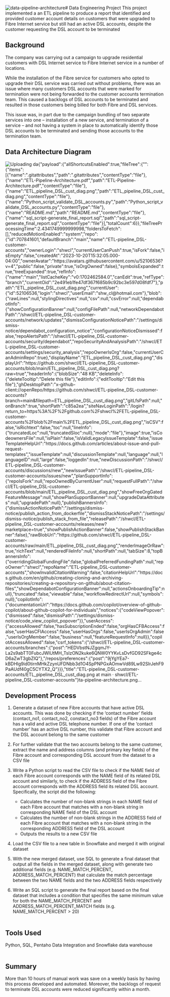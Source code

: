 ![data-pipeline-architecture](https://github.com/shwcl/ETL-pipeline_DSL-customer-accounts/assets/52106536/48b1691b-e0d9-4da6-8d59-d9c46ef736fc)# Data Engineering Project
This project implemented a an ETL pipeline to produce a report that identified and provided customer account details on customers that were upgraded to Fibre Internet service but still had an active DSL accounts, despite the customer requesting the DSL account to be terminated


## Background
The company was carrying out a campaign to upgrade residential customers with DSL Internet service to Fibre Internet service in a number of locations. 

While the installation of the Fibre service for customers who opted to upgrade their DSL service was carried out without problems, there was an issue where many customers DSL accounts that were marked for termination were not being forwarded to the customer accounts termination team. This caused a backlogs of DSL accounts to be terminated and resulted in those customers being billed for both Fibre and DSL services.

This issue was, in part due to the campaign bundling of two separate services into one – installation of a new service, and termination of a service – and not having a system in place to automatically identify those DSL accounts to be terminated and sending those accounts to the termination team.


## Data Architecture Diagram
![Uploading da{"payload":{"allShortcutsEnabled":true,"fileTree":{"":{"items":[{"name":".gitattributes","path":".gitattributes","contentType":"file"},{"name":"ETL-Pipeline-Architecture.pdf","path":"ETL-Pipeline-Architecture.pdf","contentType":"file"},{"name":"ETL_pipeline_DSL_cust_diag.png","path":"ETL_pipeline_DSL_cust_diag.png","contentType":"file"},{"name":"Python_script_validate_DSL_accounts.py","path":"Python_script_validate_DSL_accounts.py","contentType":"file"},{"name":"README.md","path":"README.md","contentType":"file"},{"name":"sql_script-generate_final_report.sql","path":"sql_script-generate_final_report.sql","contentType":"file"}],"totalCount":6}},"fileTreeProcessingTime":2.4341749999999998,"foldersToFetch":[],"reducedMotionEnabled":"system","repo":{"id":707841601,"defaultBranch":"main","name":"ETL-pipeline_DSL-customer-accounts","ownerLogin":"shwcl","currentUserCanPush":true,"isFork":false,"isEmpty":false,"createdAt":"2023-10-20T15:32:05.000-04:00","ownerAvatar":"https://avatars.githubusercontent.com/u/52106536?v=4","public":false,"private":true,"isOrgOwned":false},"symbolsExpanded":true,"treeExpanded":true,"refInfo":{"name":"main","listCacheKey":"v0:1702462584.0","canEdit":true,"refType":"branch","currentOid":"2e491eb1fe47df367f685b9c92bc3e597d08fdf7"},"path":"ETL_pipeline_DSL_cust_diag.png","currentUser":{"id":52106536,"login":"shwcl","userEmail":"shw_cl@hotmail.com"},"blob":{"rawLines":null,"stylingDirectives":null,"csv":null,"csvError":null,"dependabotInfo":{"showConfigurationBanner":null,"configFilePath":null,"networkDependabotPath":"/shwcl/ETL-pipeline_DSL-customer-accounts/network/updates","dismissConfigurationNoticePath":"/settings/dismiss-notice/dependabot_configuration_notice","configurationNoticeDismissed":false,"repoAlertsPath":"/shwcl/ETL-pipeline_DSL-customer-accounts/security/dependabot","repoSecurityAndAnalysisPath":"/shwcl/ETL-pipeline_DSL-customer-accounts/settings/security_analysis","repoOwnerIsOrg":false,"currentUserCanAdminRepo":true},"displayName":"ETL_pipeline_DSL_cust_diag.png","displayUrl":"https://github.com/shwcl/ETL-pipeline_DSL-customer-accounts/blob/main/ETL_pipeline_DSL_cust_diag.png?raw=true","headerInfo":{"blobSize":"48 KB","deleteInfo":{"deleteTooltip":"Delete this file"},"editInfo":{"editTooltip":"Edit this file"},"ghDesktopPath":"x-github-client://openRepo/https://github.com/shwcl/ETL-pipeline_DSL-customer-accounts?branch=main&filepath=ETL_pipeline_DSL_cust_diag.png","gitLfsPath":null,"onBranch":true,"shortPath":"c85a2ea","siteNavLoginPath":"/login?return_to=https%3A%2F%2Fgithub.com%2Fshwcl%2FETL-pipeline_DSL-customer-accounts%2Fblob%2Fmain%2FETL_pipeline_DSL_cust_diag.png","isCSV":false,"isRichtext":false,"toc":null,"lineInfo":{"truncatedLoc":null,"truncatedSloc":null},"mode":"file"},"image":true,"isCodeownersFile":null,"isPlain":false,"isValidLegacyIssueTemplate":false,"issueTemplateHelpUrl":"https://docs.github.com/articles/about-issue-and-pull-request-templates","issueTemplate":null,"discussionTemplate":null,"language":null,"languageID":null,"large":false,"loggedIn":true,"newDiscussionPath":"/shwcl/ETL-pipeline_DSL-customer-accounts/discussions/new","newIssuePath":"/shwcl/ETL-pipeline_DSL-customer-accounts/issues/new","planSupportInfo":{"repoIsFork":null,"repoOwnedByCurrentUser":null,"requestFullPath":"/shwcl/ETL-pipeline_DSL-customer-accounts/blob/main/ETL_pipeline_DSL_cust_diag.png","showFreeOrgGatedFeatureMessage":null,"showPlanSupportBanner":null,"upgradeDataAttributes":null,"upgradePath":null},"publishBannersInfo":{"dismissActionNoticePath":"/settings/dismiss-notice/publish_action_from_dockerfile","dismissStackNoticePath":"/settings/dismiss-notice/publish_stack_from_file","releasePath":"/shwcl/ETL-pipeline_DSL-customer-accounts/releases/new?marketplace=true","showPublishActionBanner":false,"showPublishStackBanner":false},"rawBlobUrl":"https://github.com/shwcl/ETL-pipeline_DSL-customer-accounts/raw/main/ETL_pipeline_DSL_cust_diag.png","renderImageOrRaw":true,"richText":null,"renderedFileInfo":null,"shortPath":null,"tabSize":8,"topBannersInfo":{"overridingGlobalFundingFile":false,"globalPreferredFundingPath":null,"repoOwner":"shwcl","repoName":"ETL-pipeline_DSL-customer-accounts","showInvalidCitationWarning":false,"citationHelpUrl":"https://docs.github.com/en/github/creating-cloning-and-archiving-repositories/creating-a-repository-on-github/about-citation-files","showDependabotConfigurationBanner":null,"actionsOnboardingTip":null},"truncated":false,"viewable":false,"workflowRedirectUrl":null,"symbols":null},"copilotInfo":{"documentationUrl":"https://docs.github.com/copilot/overview-of-github-copilot/about-github-copilot-for-individuals","notices":{"codeViewPopover":{"dismissed":false,"dismissPath":"/settings/dismiss-notice/code_view_copilot_popover"}},"userAccess":{"accessAllowed":false,"hasSubscriptionEnded":false,"orgHasCFBAccess":false,"userHasCFIAccess":false,"userHasOrgs":false,"userIsOrgAdmin":false,"userIsOrgMember":false,"business":null,"featureRequestInfo":null}},"copilotAccessAllowed":false,"csrf_tokens":{"/shwcl/ETL-pipeline_DSL-customer-accounts/branches":{"post":"HEDVbstNJZgqmJY-La2s9abTT0FubcJWIUtMH_TsIzON2kuke6QNW0YYKvLsDvfGD92SFkge4cD6aZwT3gbZIQ"},"/repos/preferences":{"post":"9jYgYEa7-kBDHlg9id0tirnMHkZzynUFDNbb3d1O4SpPNPGxAOmwVd89Lw92SIrJehF9PaAUdf40gC5CYTX2_Q"}}},"title":"ETL-pipeline_DSL-customer-accounts/ETL_pipeline_DSL_cust_diag.png at main · shwcl/ETL-pipeline_DSL-customer-accounts"}ta-pipeline-architecture.png…]()


## Development Process
1. Generate a dataset of new Fibre accounts that have active DSL accounts. This was done by checking if the ‘contact number’ fields (contact_no1, contact_no2, constact_no3 fields) of the Fibre account has a valid and active DSL telephone number. If one of the ‘contact number’ has an active DSL number, this validate that Fibre account and the DSL account belong to the same customer

2. For further validate that the two accounts belong to the same customer, extract the name and address columns (and primary key fields) of the Fibre account and corresponding DSL account from the dataset to a CSV file 

3. Write a Python script to read the CSV file to check if the NAME field of each Fibre account corresponds with the NAME field of its related DSL account and similarly, to check if the ADDRESS field of the Fibre account corresponds with the ADDRESS field its related DSL account. Specifically, the script did the following:
    - Calculates the number of non-blank strings in each NAME field of each Fibre account that matches with a non-blank string in corresponding NAME field of the DSL account</li>
    - Calculates the number of non-blank strings in the ADDRESS field of each Fibre account that matches with a non-blank string in the corresponding ADDRESS field of the DSL account </li>
    - Outputs the results to a new CSV file </li>


4. Load the CSV file to a new table in Snowflake and merged it with original dataset 

5. With the new merged dataset, use SQL to generate a final dataset that output all the fields in the merged dataset, along with generate two additional fields (e.g. NAME_MATCH_PERCENT, ADDRESS_MATCH_PERCENT) that calculate the match percentage between the two NAME fields and the two ADDRESS fields respectively

6. Write an SQL script to generate the final report based on the final dataset that includes a condition that specifies the same minimum value for both the NAME_MATCH_PERCENT and ADDRESS_MATCH_PERCENT_MATCH fields (e.g. NAME_MATCH_PERCENT > 20)
<br> </br>


## Tools Used

Python, SQL, Pentaho Data Integration and Snowflake data warehouse
<br></br>

## Summary

More than 10 hours of manual work was save on a weekly basis by having this process developed and automated. Moreover, the backlogs of request to terminate DSL accounts were reduced significantly within a month.

